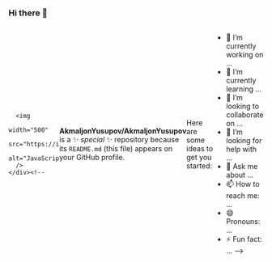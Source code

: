 ###  Hi there 👋
<div style="display: flex; align-items: center; justify-content: center">
      
      <img
        width="500"
        src="https://itproger.com/paid_courses/img/javascript_anim.gif"
        alt="JavaScript"
      />
    </div><!--
**AkmaljonYusupov/AkmaljonYusupov** is a ✨ _special_ ✨ repository because its `README.md` (this file) appears on your GitHub profile.

Here are some ideas to get you started:

- 🔭 I’m currently working on ...
- 🌱 I’m currently learning ...
- 👯 I’m looking to collaborate on ...
- 🤔 I’m looking for help with ...
- 💬 Ask me about ...
- 📫 How to reach me: ...
- 😄 Pronouns: ...
- ⚡ Fun fact: ...
-->
